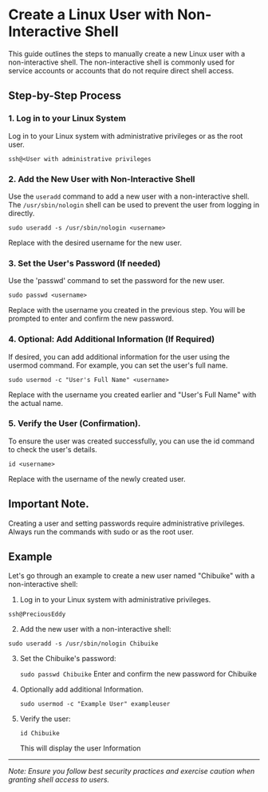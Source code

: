 # Create a Linux User with Non-Interactive Shell

This guide outlines the steps to manually create a new Linux user with a non-interactive shell. The non-interactive shell is commonly used for service accounts or accounts that do not require direct shell access.

## Step-by-Step Process

### 1. Log in to your Linux System

Log in to your Linux system with administrative privileges or as the root user.

```ssh@<User with administrative privileges```

### 2. Add the New User with Non-Interactive Shell

Use the `useradd` command to add a new user with a non-interactive shell. The `/usr/sbin/nologin` shell can be used to prevent the user from logging in directly.

``` sudo useradd -s /usr/sbin/nologin <username> ```

Replace <username> with the desired username for the new user.

### 3. Set the User's Password (If needed)

Use the 'passwd' command to set the password for the new user.

```sudo passwd <username> ```

Replace <username> with the username you created in the previous step. You will be prompted to enter and confirm the new password.

### 4. Optional: Add Additional Information (If Required)

If desired, you can add additional information for the user using the usermod command. For example, you can set the user's full name.

```sudo usermod -c "User's Full Name" <username> ```

Replace <username> with the username you created earlier and "User's Full Name" with the actual name.

### 5. Verify the User (Confirmation).

To ensure the user was created successfully, you can use the id command to check the user's details.

```id <username>```

Replace <username> with the username of the newly created user.

## Important Note.

Creating a user and setting passwords require administrative privileges. Always run the commands with sudo or as the root user.

## Example

Let's go through an example to create a new user named "Chibuike" with a non-interactive shell:

1. Log in to your Linux system with administrative privileges.

```ssh@PreciousEddy```

2. Add the new user with a non-interactive shell:

```sudo useradd -s /usr/sbin/nologin Chibuike```

3. Set the Chibuike's password:
   
   ```sudo passwd Chibuike```
   Enter and confirm the new password for Chibuike

4. Optionally add additional Information.
    
    ```sudo usermod -c "Example User" exampleuser```

5. Verify the user:

    ```id Chibuike```
   
   This will display the user <Chibuike> Information
   
---
*Note: Ensure you follow best security practices and exercise caution when granting shell access to users.*